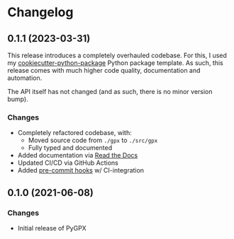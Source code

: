 # Changelog

## 0.1.1 (2023-03-31)

This release introduces a completely overhauled codebase. For this, I used my [cookiecutter-python-package](https://github.com/sgraaf/cookiecutter-python-package) Python package template. As such, this release comes with much higher code quality, documentation and automation.

The API itself has not changed (and as such, there is no minor version bump).

### Changes

-   Completely refactored codebase, with:
    -   Moved source code from `./gpx` to `./src/gpx`
    -   Fully typed and documented
-   Added documentation via [Read the Docs](https://readthedocs.org/)
-   Updated CI/CD via GitHub Actions
-   Added [pre-commit hooks](https://pre-commit.com) w/ CI-integration

## 0.1.0 (2021-06-08)

### Changes

-   Initial release of PyGPX
